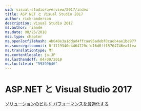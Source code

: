 ```yaml
---
uid: visual-studio/overview/2017/index
title: ASP.NET と Visual Studio 2017
author: rick-anderson
description: Visual Studio 2017
ms.author: riande
ms.date: 08/25/2018
msc.type: chapter
ms.openlocfilehash: 4b048e3a1ddad4ffcaa95adebf0caeb4ae1be977
ms.sourcegitcommit: 0f1119340e4464720cfd16d0ff15764746ea1fea
ms.translationtype: MT
ms.contentlocale: ja-JP
ms.lasthandoff: 04/09/2019
ms.locfileid: "59399646"
---
```

# <a name="aspnet-and-visual-studio-2017"></a>ASP.NET と Visual Studio 2017


[ソリューションのビルド パフォーマンスを最適化する](xref:visual-studio/overview/2017/optimize-build-perf)